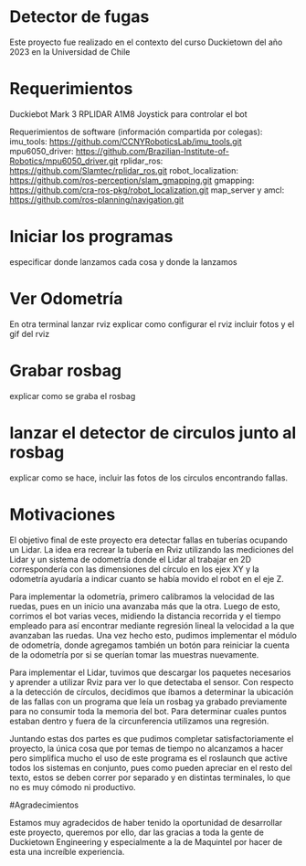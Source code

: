 # Detector de fugas
Este proyecto fue realizado en el contexto del curso Duckietown del año 2023 en la Universidad de Chile
# Requerimientos
Duckiebot Mark 3
RPLIDAR A1M8
Joystick para controlar el bot

  Requerimientos de software (información compartida por colegas): 
imu_tools: https://github.com/CCNYRoboticsLab/imu_tools.git
mpu6050_driver: https://github.com/Brazilian-Institute-of-Robotics/mpu6050_driver.git
rplidar_ros: https://github.com/Slamtec/rplidar_ros.git
robot_localization: https://github.com/ros-perception/slam_gmapping.git
gmapping: https://github.com/cra-ros-pkg/robot_localization.git
map_server y amcl: https://github.com/ros-planning/navigation.git
# Iniciar los programas
especificar donde lanzamos cada cosa y donde la lanzamos
# Ver Odometría
En otra terminal lanzar rviz explicar como configurar el rviz incluir fotos y el gif del rviz
# Grabar rosbag
explicar como se graba el rosbag
# lanzar el detector de circulos junto al rosbag
explicar como se hace, incluir las fotos de los circulos encontrando fallas.
# Motivaciones
El objetivo final de este proyecto era detectar fallas en tuberías ocupando un Lidar. La idea era recrear la tubería en Rviz utilizando las mediciones del Lidar y un sistema de odometría donde el Lidar al trabajar en 2D correspondería con las dimensiones del círculo en los ejex XY y la odometría ayudaría a indicar cuanto se había movido el robot en el eje Z.

Para implementar la odometría, primero calibramos la velocidad de las ruedas, pues en un inicio una avanzaba más que la otra. Luego de esto, corrimos el bot varias veces, midiendo la distancia recorrida y el tiempo empleado para así encontrar mediante regresión lineal la velocidad a la que avanzaban las ruedas. Una vez hecho esto, pudimos implementar el módulo de odometría, donde agregamos también un botón para reiniciar la cuenta de la odometría por si se querían tomar las muestras nuevamente.

Para implementar el Lidar, tuvimos que descargar los paquetes necesarios y aprender a utilizar Rviz para ver lo que detectaba el sensor. Con respecto a la detección de círculos, decidimos que íbamos a determinar la ubicación de las fallas con un programa que leía un rosbag ya grabado previamente para no consumir toda la memoria del bot. Para determinar cuales puntos estaban dentro y fuera de la circunferencia utilizamos una regresión.

Juntando estas dos partes es que pudimos completar satisfactoriamente el proyecto, la única cosa que por temas de tiempo no alcanzamos a hacer pero simplifica mucho el uso de este programa es el roslaunch que active todos los sistemas en conjunto, pues como pueden apreciar en el resto del texto, estos se deben correr por separado y en distintas terminales, lo que no es muy cómodo ni productivo.

#Agradecimientos

Estamos muy agradecidos de haber tenido la oportunidad de desarrollar este proyecto, queremos por ello, dar las gracias a toda la gente de Duckietown Engineering y especialmente a la de Maquintel por hacer de esta una increíble experiencia.
